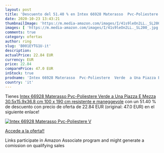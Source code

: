 ```yaml
---
layout: post
title: 'Descuento del 51.40 % en Intex 66928 Materasso  Pvc-Poliestere  V'
date: 2020-10-23 13:43:21
thumbnailImage: 'https://m.media-amazon.com/images/I/41s9leOn2LL._SL200_.jpg'
images: [ 'https://m.media-amazon.com/images/I/41s9leOn2LL._SL200_.jpg' ]
comments: true
category: ofertas
author: ring
slug: 'B001EYTG1U-it'
description:
actualPrice: 22.84 EUR
currency: EUR
price: 22.84
comparePrice: 47.0 EUR
inStock: true
prodname: 'Intex 66928 Materasso  Pvc-Poliestere  Verde  a Una Piazza E Mezza  30.5x15.9x36.8 cm  100 x 190 cm  resistente e maneggevole'
country: 'it'
---
```


Tienes [Intex 66928 Materasso  Pvc-Poliestere  Verde  a Una Piazza E Mezza  30.5x15.9x36.8 cm  100 x 190 cm  resistente e maneggevole](https://www.amazon.it/dp/B001EYTG1U/?tag=tolees00-21) con un 51.40 % de descuento con precio de oferta de 22.84 EUR (original: 47.0 EUR) en el siguiente enlace!

[![Intex 66928 Materasso  Pvc-Poliestere  V](https://m.media-amazon.com/images/I/41s9leOn2LL._SL200_.jpg)](https://www.amazon.it/dp/B001EYTG1U/?tag=tolees00-21)

[Accede a la oferta!!](https://www.amazon.it/dp/B001EYTG1U/?tag=tolees00-21)

Links participate in Amazon Associate program and might generate a comission on qualifying sales


